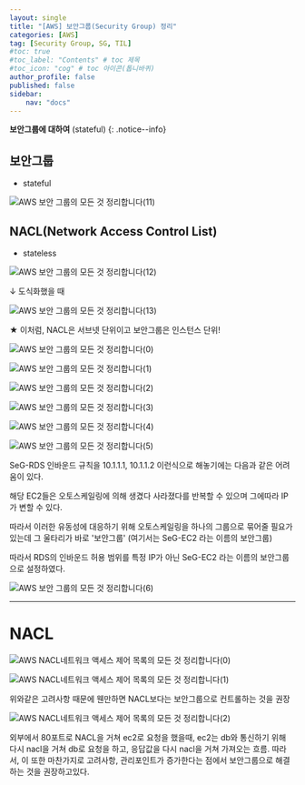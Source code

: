 ```yaml
---
layout: single
title: "[AWS] 보안그룹(Security Group) 정리"
categories: [AWS]
tag: [Security Group, SG, TIL]
#toc: true
#toc_label: "Contents" # toc 제목
#toc_icon: "cog" # toc 아이콘(톱니바퀴)
author_profile: false
published: false
sidebar:
    nav: "docs"
---
```




**보안그룹에 대하여** (stateful)
{: .notice--info}



## 보안그룹

- stateful

![AWS 보안 그룹의 모든 것 정리합니다(11)](../../images/2022-12-11-Security_Group/AWS%20%E1%84%87%E1%85%A9%E1%84%8B%E1%85%A1%E1%86%AB%20%E1%84%80%E1%85%B3%E1%84%85%E1%85%AE%E1%86%B8%E1%84%8B%E1%85%B4%20%E1%84%86%E1%85%A9%E1%84%83%E1%85%B3%E1%86%AB%20%E1%84%80%E1%85%A5%E1%86%BA%20%E1%84%8C%E1%85%A5%E1%86%BC%E1%84%85%E1%85%B5%E1%84%92%E1%85%A1%E1%86%B8%E1%84%82%E1%85%B5%E1%84%83%E1%85%A1(11).jpg)



## NACL(Network Access Control List)

- stateless

![AWS 보안 그룹의 모든 것 정리합니다(12)](../../images/2022-12-11-Security_Group/AWS%20%E1%84%87%E1%85%A9%E1%84%8B%E1%85%A1%E1%86%AB%20%E1%84%80%E1%85%B3%E1%84%85%E1%85%AE%E1%86%B8%E1%84%8B%E1%85%B4%20%E1%84%86%E1%85%A9%E1%84%83%E1%85%B3%E1%86%AB%20%E1%84%80%E1%85%A5%E1%86%BA%20%E1%84%8C%E1%85%A5%E1%86%BC%E1%84%85%E1%85%B5%E1%84%92%E1%85%A1%E1%86%B8%E1%84%82%E1%85%B5%E1%84%83%E1%85%A1(12).jpg)



↓ 도식화했을 때

![AWS 보안 그룹의 모든 것 정리합니다(13)](../../images/2022-12-11-Security_Group/AWS%20%E1%84%87%E1%85%A9%E1%84%8B%E1%85%A1%E1%86%AB%20%E1%84%80%E1%85%B3%E1%84%85%E1%85%AE%E1%86%B8%E1%84%8B%E1%85%B4%20%E1%84%86%E1%85%A9%E1%84%83%E1%85%B3%E1%86%AB%20%E1%84%80%E1%85%A5%E1%86%BA%20%E1%84%8C%E1%85%A5%E1%86%BC%E1%84%85%E1%85%B5%E1%84%92%E1%85%A1%E1%86%B8%E1%84%82%E1%85%B5%E1%84%83%E1%85%A1(13).jpg)

★ 이처럼, NACL은 서브넷 단위이고 보안그룹은 인스턴스 단위!

![ AWS 보안 그룹의 모든 것 정리합니다(0)](../../images/2022-12-11-Security_Group/%20AWS%20%E1%84%87%E1%85%A9%E1%84%8B%E1%85%A1%E1%86%AB%20%E1%84%80%E1%85%B3%E1%84%85%E1%85%AE%E1%86%B8%E1%84%8B%E1%85%B4%20%E1%84%86%E1%85%A9%E1%84%83%E1%85%B3%E1%86%AB%20%E1%84%80%E1%85%A5%E1%86%BA%20%E1%84%8C%E1%85%A5%E1%86%BC%E1%84%85%E1%85%B5%E1%84%92%E1%85%A1%E1%86%B8%E1%84%82%E1%85%B5%E1%84%83%E1%85%A1(0).jpg)

![ AWS 보안 그룹의 모든 것 정리합니다(1)](../../images/2022-12-11-Security_Group/%20AWS%20%E1%84%87%E1%85%A9%E1%84%8B%E1%85%A1%E1%86%AB%20%E1%84%80%E1%85%B3%E1%84%85%E1%85%AE%E1%86%B8%E1%84%8B%E1%85%B4%20%E1%84%86%E1%85%A9%E1%84%83%E1%85%B3%E1%86%AB%20%E1%84%80%E1%85%A5%E1%86%BA%20%E1%84%8C%E1%85%A5%E1%86%BC%E1%84%85%E1%85%B5%E1%84%92%E1%85%A1%E1%86%B8%E1%84%82%E1%85%B5%E1%84%83%E1%85%A1(1).jpg)

![ AWS 보안 그룹의 모든 것 정리합니다(2)](../../images/2022-12-11-Security_Group/%20AWS%20%E1%84%87%E1%85%A9%E1%84%8B%E1%85%A1%E1%86%AB%20%E1%84%80%E1%85%B3%E1%84%85%E1%85%AE%E1%86%B8%E1%84%8B%E1%85%B4%20%E1%84%86%E1%85%A9%E1%84%83%E1%85%B3%E1%86%AB%20%E1%84%80%E1%85%A5%E1%86%BA%20%E1%84%8C%E1%85%A5%E1%86%BC%E1%84%85%E1%85%B5%E1%84%92%E1%85%A1%E1%86%B8%E1%84%82%E1%85%B5%E1%84%83%E1%85%A1(2).jpg)

![ AWS 보안 그룹의 모든 것 정리합니다(3)](../../images/2022-12-11-Security_Group/%20AWS%20%E1%84%87%E1%85%A9%E1%84%8B%E1%85%A1%E1%86%AB%20%E1%84%80%E1%85%B3%E1%84%85%E1%85%AE%E1%86%B8%E1%84%8B%E1%85%B4%20%E1%84%86%E1%85%A9%E1%84%83%E1%85%B3%E1%86%AB%20%E1%84%80%E1%85%A5%E1%86%BA%20%E1%84%8C%E1%85%A5%E1%86%BC%E1%84%85%E1%85%B5%E1%84%92%E1%85%A1%E1%86%B8%E1%84%82%E1%85%B5%E1%84%83%E1%85%A1(3).jpg)

![ AWS 보안 그룹의 모든 것 정리합니다(4)](../../images/2022-12-11-Security_Group/%20AWS%20%E1%84%87%E1%85%A9%E1%84%8B%E1%85%A1%E1%86%AB%20%E1%84%80%E1%85%B3%E1%84%85%E1%85%AE%E1%86%B8%E1%84%8B%E1%85%B4%20%E1%84%86%E1%85%A9%E1%84%83%E1%85%B3%E1%86%AB%20%E1%84%80%E1%85%A5%E1%86%BA%20%E1%84%8C%E1%85%A5%E1%86%BC%E1%84%85%E1%85%B5%E1%84%92%E1%85%A1%E1%86%B8%E1%84%82%E1%85%B5%E1%84%83%E1%85%A1(4).jpg)

![ AWS 보안 그룹의 모든 것 정리합니다(5)](../../images/2022-12-11-Security_Group/%20AWS%20%E1%84%87%E1%85%A9%E1%84%8B%E1%85%A1%E1%86%AB%20%E1%84%80%E1%85%B3%E1%84%85%E1%85%AE%E1%86%B8%E1%84%8B%E1%85%B4%20%E1%84%86%E1%85%A9%E1%84%83%E1%85%B3%E1%86%AB%20%E1%84%80%E1%85%A5%E1%86%BA%20%E1%84%8C%E1%85%A5%E1%86%BC%E1%84%85%E1%85%B5%E1%84%92%E1%85%A1%E1%86%B8%E1%84%82%E1%85%B5%E1%84%83%E1%85%A1(5).jpg)

SeG-RDS 인바운드 규칙을 10.1.1.1, 10.1.1.2 이런식으로 해놓기에는 다음과 같은 어려움이 있다.

해당 EC2들은 오토스케일링에 의해 생겼다 사라졌다를 반복할 수 있으며 그에따라 IP가 변할 수 있다.

따라서 이러한 유동성에 대응하기 위해 오토스케일링을 하나의 그룹으로 묶어줄 필요가 있는데 그 울타리가 바로 '보안그룹' (여기서는 SeG-EC2 라는 이름의 보안그룹)

따라서 RDS의 인바운드 허용 범위를 특정 IP가 아닌 SeG-EC2 라는 이름의 보안그룹으로 설정하였다.

![ AWS 보안 그룹의 모든 것 정리합니다(6)](../../images/2022-12-11-Security_Group/%20AWS%20%E1%84%87%E1%85%A9%E1%84%8B%E1%85%A1%E1%86%AB%20%E1%84%80%E1%85%B3%E1%84%85%E1%85%AE%E1%86%B8%E1%84%8B%E1%85%B4%20%E1%84%86%E1%85%A9%E1%84%83%E1%85%B3%E1%86%AB%20%E1%84%80%E1%85%A5%E1%86%BA%20%E1%84%8C%E1%85%A5%E1%86%BC%E1%84%85%E1%85%B5%E1%84%92%E1%85%A1%E1%86%B8%E1%84%82%E1%85%B5%E1%84%83%E1%85%A1(6).jpg)

---

# NACL

![ AWS NACL네트워크 액세스 제어 목록의 모든 것 정리합니다(0)](../../images/2022-12-11-Security_Group/%20AWS%20NACL%E1%84%82%E1%85%A6%E1%84%90%E1%85%B3%E1%84%8B%E1%85%AF%E1%84%8F%E1%85%B3%20%E1%84%8B%E1%85%A2%E1%86%A8%E1%84%89%E1%85%A6%E1%84%89%E1%85%B3%20%E1%84%8C%E1%85%A6%E1%84%8B%E1%85%A5%20%E1%84%86%E1%85%A9%E1%86%A8%E1%84%85%E1%85%A9%E1%86%A8%E1%84%8B%E1%85%B4%20%E1%84%86%E1%85%A9%E1%84%83%E1%85%B3%E1%86%AB%20%E1%84%80%E1%85%A5%E1%86%BA%20%E1%84%8C%E1%85%A5%E1%86%BC%E1%84%85%E1%85%B5%E1%84%92%E1%85%A1%E1%86%B8%E1%84%82%E1%85%B5%E1%84%83%E1%85%A1(0).jpg)

![ AWS NACL네트워크 액세스 제어 목록의 모든 것 정리합니다(1)](../../images/2022-12-11-Security_Group/%20AWS%20NACL%E1%84%82%E1%85%A6%E1%84%90%E1%85%B3%E1%84%8B%E1%85%AF%E1%84%8F%E1%85%B3%20%E1%84%8B%E1%85%A2%E1%86%A8%E1%84%89%E1%85%A6%E1%84%89%E1%85%B3%20%E1%84%8C%E1%85%A6%E1%84%8B%E1%85%A5%20%E1%84%86%E1%85%A9%E1%86%A8%E1%84%85%E1%85%A9%E1%86%A8%E1%84%8B%E1%85%B4%20%E1%84%86%E1%85%A9%E1%84%83%E1%85%B3%E1%86%AB%20%E1%84%80%E1%85%A5%E1%86%BA%20%E1%84%8C%E1%85%A5%E1%86%BC%E1%84%85%E1%85%B5%E1%84%92%E1%85%A1%E1%86%B8%E1%84%82%E1%85%B5%E1%84%83%E1%85%A1(1).jpg)

위와같은 고려사항 때문에 웬만하면 NACL보다는 보안그룹으로 컨트롤하는 것을 권장

![ AWS NACL네트워크 액세스 제어 목록의 모든 것 정리합니다(2)](../../images/2022-12-11-Security_Group/%20AWS%20NACL%E1%84%82%E1%85%A6%E1%84%90%E1%85%B3%E1%84%8B%E1%85%AF%E1%84%8F%E1%85%B3%20%E1%84%8B%E1%85%A2%E1%86%A8%E1%84%89%E1%85%A6%E1%84%89%E1%85%B3%20%E1%84%8C%E1%85%A6%E1%84%8B%E1%85%A5%20%E1%84%86%E1%85%A9%E1%86%A8%E1%84%85%E1%85%A9%E1%86%A8%E1%84%8B%E1%85%B4%20%E1%84%86%E1%85%A9%E1%84%83%E1%85%B3%E1%86%AB%20%E1%84%80%E1%85%A5%E1%86%BA%20%E1%84%8C%E1%85%A5%E1%86%BC%E1%84%85%E1%85%B5%E1%84%92%E1%85%A1%E1%86%B8%E1%84%82%E1%85%B5%E1%84%83%E1%85%A1(2).jpg)

외부에서 80포트로 NACL을 거쳐 ec2로 요청을 했을때, ec2는 db와 통신하기 위해 다시 nacl을 거쳐 db로 요청을 하고, 응답값을 다시 nacl을 거쳐 가져오는 흐름. 따라서, 이 또한 마찬가지로 고려사항, 관리포인트가 증가한다는 점에서 보안그룹으로 해결하는 것을 권장하고있다.